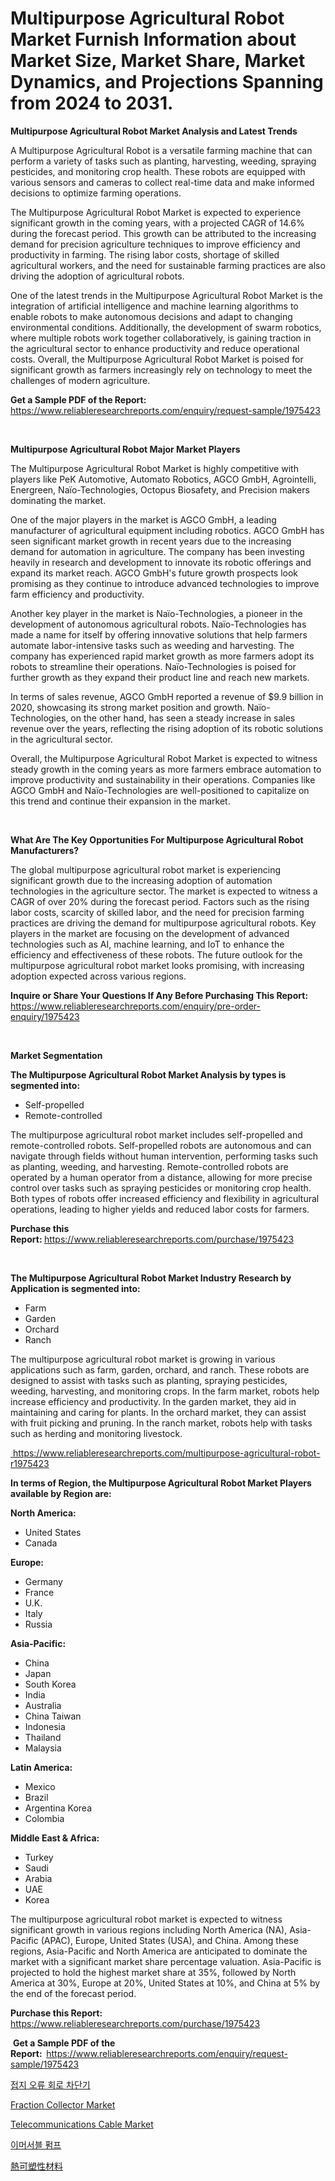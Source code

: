 <p><h1>Multipurpose Agricultural Robot Market Furnish Information about Market Size, Market Share, Market Dynamics, and Projections Spanning from 2024 to 2031.</h1></p><p><strong>Multipurpose Agricultural Robot Market Analysis and Latest Trends</strong></p>
<p><p>A Multipurpose Agricultural Robot is a versatile farming machine that can perform a variety of tasks such as planting, harvesting, weeding, spraying pesticides, and monitoring crop health. These robots are equipped with various sensors and cameras to collect real-time data and make informed decisions to optimize farming operations.</p><p>The Multipurpose Agricultural Robot Market is expected to experience significant growth in the coming years, with a projected CAGR of 14.6% during the forecast period. This growth can be attributed to the increasing demand for precision agriculture techniques to improve efficiency and productivity in farming. The rising labor costs, shortage of skilled agricultural workers, and the need for sustainable farming practices are also driving the adoption of agricultural robots.</p><p>One of the latest trends in the Multipurpose Agricultural Robot Market is the integration of artificial intelligence and machine learning algorithms to enable robots to make autonomous decisions and adapt to changing environmental conditions. Additionally, the development of swarm robotics, where multiple robots work together collaboratively, is gaining traction in the agricultural sector to enhance productivity and reduce operational costs. Overall, the Multipurpose Agricultural Robot Market is poised for significant growth as farmers increasingly rely on technology to meet the challenges of modern agriculture.</p></p>
<p><strong>Get a Sample PDF of the Report:&nbsp;</strong> <a href="https://www.reliableresearchreports.com/enquiry/request-sample/1975423">https://www.reliableresearchreports.com/enquiry/request-sample/1975423</a></p>
<p>&nbsp;</p>
<p><strong>Multipurpose Agricultural Robot Major Market Players</strong></p>
<p><p>The Multipurpose Agricultural Robot Market is highly competitive with players like PeK Automotive, Automato Robotics, AGCO GmbH, Agrointelli, Energreen, Naïo-Technologies, Octopus Biosafety, and Precision makers dominating the market.</p><p>One of the major players in the market is AGCO GmbH, a leading manufacturer of agricultural equipment including robotics. AGCO GmbH has seen significant market growth in recent years due to the increasing demand for automation in agriculture. The company has been investing heavily in research and development to innovate its robotic offerings and expand its market reach. AGCO GmbH's future growth prospects look promising as they continue to introduce advanced technologies to improve farm efficiency and productivity.</p><p>Another key player in the market is Naïo-Technologies, a pioneer in the development of autonomous agricultural robots. Naïo-Technologies has made a name for itself by offering innovative solutions that help farmers automate labor-intensive tasks such as weeding and harvesting. The company has experienced rapid market growth as more farmers adopt its robots to streamline their operations. Naïo-Technologies is poised for further growth as they expand their product line and reach new markets.</p><p>In terms of sales revenue, AGCO GmbH reported a revenue of $9.9 billion in 2020, showcasing its strong market position and growth. Naïo-Technologies, on the other hand, has seen a steady increase in sales revenue over the years, reflecting the rising adoption of its robotic solutions in the agricultural sector.</p><p>Overall, the Multipurpose Agricultural Robot Market is expected to witness steady growth in the coming years as more farmers embrace automation to improve productivity and sustainability in their operations. Companies like AGCO GmbH and Naïo-Technologies are well-positioned to capitalize on this trend and continue their expansion in the market.</p></p>
<p>&nbsp;</p>
<p><strong>What Are The Key Opportunities For Multipurpose Agricultural Robot Manufacturers?</strong></p>
<p><p>The global multipurpose agricultural robot market is experiencing significant growth due to the increasing adoption of automation technologies in the agriculture sector. The market is expected to witness a CAGR of over 20% during the forecast period. Factors such as the rising labor costs, scarcity of skilled labor, and the need for precision farming practices are driving the demand for multipurpose agricultural robots. Key players in the market are focusing on the development of advanced technologies such as AI, machine learning, and IoT to enhance the efficiency and effectiveness of these robots. The future outlook for the multipurpose agricultural robot market looks promising, with increasing adoption expected across various regions.</p></p>
<p><strong>Inquire or Share Your Questions If Any Before Purchasing This Report:</strong> <a href="https://www.reliableresearchreports.com/enquiry/pre-order-enquiry/1975423">https://www.reliableresearchreports.com/enquiry/pre-order-enquiry/1975423</a></p>
<p>&nbsp;</p>
<p><strong>Market Segmentation</strong></p>
<p><strong>The Multipurpose Agricultural Robot Market Analysis by types is segmented into:</strong></p>
<p><ul><li>Self-propelled</li><li>Remote-controlled</li></ul></p>
<p><p>The multipurpose agricultural robot market includes self-propelled and remote-controlled robots. Self-propelled robots are autonomous and can navigate through fields without human intervention, performing tasks such as planting, weeding, and harvesting. Remote-controlled robots are operated by a human operator from a distance, allowing for more precise control over tasks such as spraying pesticides or monitoring crop health. Both types of robots offer increased efficiency and flexibility in agricultural operations, leading to higher yields and reduced labor costs for farmers.</p></p>
<p><strong>Purchase this Report:&nbsp;</strong><a href="https://www.reliableresearchreports.com/purchase/1975423">https://www.reliableresearchreports.com/purchase/1975423</a></p>
<p>&nbsp;</p>
<p><strong>The Multipurpose Agricultural Robot Market Industry Research by Application is segmented into:</strong></p>
<p><ul><li>Farm</li><li>Garden</li><li>Orchard</li><li>Ranch</li></ul></p>
<p><p>The multipurpose agricultural robot market is growing in various applications such as farm, garden, orchard, and ranch. These robots are designed to assist with tasks such as planting, spraying pesticides, weeding, harvesting, and monitoring crops. In the farm market, robots help increase efficiency and productivity. In the garden market, they aid in maintaining and caring for plants. In the orchard market, they can assist with fruit picking and pruning. In the ranch market, robots help with tasks such as herding and monitoring livestock.</p></p>
<p><a href="https://www.reliableresearchreports.com/multipurpose-agricultural-robot-r1975423">&nbsp;https://www.reliableresearchreports.com/multipurpose-agricultural-robot-r1975423</a></p>
<p><strong>In terms of Region, the Multipurpose Agricultural Robot Market Players available by Region are:</strong></p>
<p>
    <p> <strong> North America: </strong>
        <ul>
            <li>United States</li>
            <li>Canada</li>
        </ul>
        </p> 
    <p> <strong> Europe: </strong>
        <ul>
            <li>Germany</li>
            <li>France</li>
            <li>U.K.</li>
            <li>Italy</li>
            <li>Russia</li>
        </ul>
        </p> 
    <p> <strong> Asia-Pacific: </strong>
        <ul>
            <li>China</li>
            <li>Japan</li>
            <li>South Korea</li>
            <li>India</li>
            <li>Australia</li>
            <li>China Taiwan</li>
            <li>Indonesia</li>
            <li>Thailand</li>
            <li>Malaysia</li>
        </ul>
        </p> 
    <p> <strong> Latin America: </strong>
        <ul>
            <li>Mexico</li>
            <li>Brazil</li>
            <li>Argentina Korea</li>
            <li>Colombia</li>
        </ul>
        </p> 
    <p> <strong> Middle East & Africa: </strong>
        <ul>
            <li>Turkey</li>
            <li>Saudi</li>
            <li>Arabia</li>
            <li>UAE</li>
            <li>Korea</li>
        </ul>
    </p>
    </p>
<p><p>The multipurpose agricultural robot market is expected to witness significant growth in various regions including North America (NA), Asia-Pacific (APAC), Europe, United States (USA), and China. Among these regions, Asia-Pacific and North America are anticipated to dominate the market with a significant market share percentage valuation. Asia-Pacific is projected to hold the highest market share at 35%, followed by North America at 30%, Europe at 20%, United States at 10%, and China at 5% by the end of the forecast period.</p></p>
<p><strong>Purchase this Report: </strong><a href="https://www.reliableresearchreports.com/purchase/1975423">https://www.reliableresearchreports.com/purchase/1975423</a></p>
<p>&nbsp;<strong>Get a Sample PDF of the Report:&nbsp;&nbsp;</strong><a href="https://www.reliableresearchreports.com/enquiry/request-sample/1975423">https://www.reliableresearchreports.com/enquiry/request-sample/1975423</a></p>
<p><strong></strong></p>
<p><p><a href="https://medium.com/@kenyonjohns/%EC%B0%A8%EB%8B%A8-%EC%A0%91%EC%A7%80-%EC%B0%A8%EB%8B%A8%EA%B8%B0-%EC%8B%9C%EC%9E%A5-%EC%A7%80%ED%91%9C-%ED%95%B4%EB%8F%85-%EC%8B%9C%EC%9E%A5-%EC%A0%90%EC%9C%A0%EC%9C%A8-%ED%8A%B8%EB%A0%8C%EB%93%9C-%EB%B0%8F-%EC%84%B1%EC%9E%A5-%ED%8C%A8%ED%84%B4-3c409131fdfc">접지 오류 회로 차단기</a></p><p><a href="https://github.com/BryceTownsendr/Market-Research-Report-List-4/blob/main/fraction-collector-market.md">Fraction Collector Market</a></p><p><a href="https://github.com/mahnoor2003/Market-Research-Report-List-4/blob/main/telecommunications-cable-market.md">Telecommunications Cable Market</a></p><p><a href="https://medium.com/@codinchelcea2022/%EC%88%98%EC%A4%91%ED%8E%8C%ED%94%84-%EC%8B%9C%EC%9E%A5-%EA%B7%9C%EB%AA%A8%EC%99%80-%EC%8B%9C%EC%9E%A5-%EB%8F%99%ED%96%A5-%EC%99%84%EC%A0%84%ED%95%9C-%EC%82%B0%EC%97%85-%EA%B0%9C%EC%9A%94-2024%EB%85%84%EB%B6%80%ED%84%B0-2031%EB%85%84%EA%B9%8C%EC%A7%80-b3d01eaa3c27">이머서블 펌프</a></p><p><a href="https://github.com/EstaSprer20231/Market-Research-Report-List-1/blob/main/448416933652.md">熱可塑性材料</a></p></p>